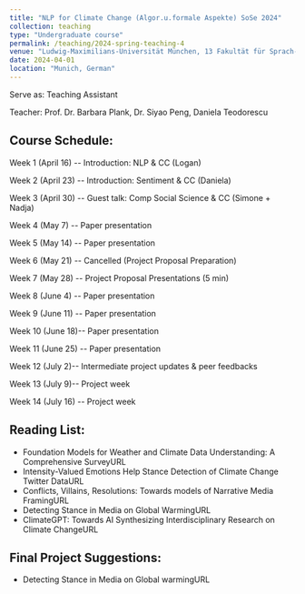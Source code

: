```yaml
---
title: "NLP for Climate Change (Algor.u.formale Aspekte) SoSe 2024"
collection: teaching
type: "Undergraduate course"
permalink: /teaching/2024-spring-teaching-4
venue: "Ludwig-Maximilians-Universität München, 13 Fakultät für Sprach- und Literaturwissenschaften, Department II, Centrum für Informations- und Sprachverarbeitung"
date: 2024-04-01
location: "Munich, German"
---
```


Serve as: Teaching Assistant

Teacher: Prof. Dr. Barbara Plank, Dr. Siyao Peng, Daniela Teodorescu

## Course Schedule:

Week 1 (April 16) -- Introduction: NLP & CC (Logan)

Week 2 (April 23) -- Introduction: Sentiment & CC (Daniela)

Week 3 (April 30) -- Guest talk: Comp Social Science & CC (Simone + Nadja)

Week 4 (May 7) -- Paper presentation

Week 5 (May 14) -- Paper presentation

Week 6 (May 21) -- Cancelled (Project Proposal Preparation)

Week 7 (May 28) -- Project Proposal Presentations (5 min)

Week 8 (June 4) -- Paper presentation

Week 9 (June 11) -- Paper presentation

Week 10 (June 18)-- Paper presentation

Week 11 (June 25) -- Paper presentation

Week 12 (July 2)-- Intermediate project updates & peer feedbacks

Week 13 (July 9)-- Project week

Week 14 (July 16) -- Project week

## Reading List:

* Foundation Models for Weather and Climate Data Understanding: A Comprehensive SurveyURL
* Intensity-Valued Emotions Help Stance Detection of Climate Change Twitter DataURL
* Conflicts, Villains, Resolutions: Towards models of Narrative Media FramingURL
* Detecting Stance in Media on Global WarmingURL
* ClimateGPT: Towards AI Synthesizing Interdisciplinary Research on Climate ChangeURL

## Final Project Suggestions:

* Detecting Stance in Media on Global warmingURL
